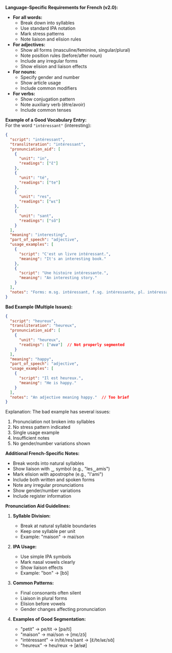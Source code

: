 **Language-Specific Requirements for French (v2.0):**
- **For all words:**
  - Break down into syllables
  - Use standard IPA notation
  - Mark stress patterns
  - Note liaison and elision rules
- **For adjectives:**
  - Show all forms (masculine/feminine, singular/plural)
  - Note position rules (before/after noun)
  - Include any irregular forms
  - Show elision and liaison effects
- **For nouns:**
  - Specify gender and number
  - Show article usage
  - Include common modifiers
- **For verbs:**
  - Show conjugation pattern
  - Note auxiliary verb (être/avoir)
  - Include common tenses

**Example of a Good Vocabulary Entry:**  
For the word `"intéressant"` (interesting):
```json
{
  "script": "intéressant",
  "transliteration": "intéressant",
  "pronunciation_aid": [
    {
      "unit": "in",
      "readings": ["ɛ̃"]
    },
    {
      "unit": "té",
      "readings": ["te"]
    },
    {
      "unit": "res",
      "readings": ["ʁɛ"]
    },
    {
      "unit": "sant",
      "readings": ["sɑ̃"]
    }
  ],
  "meaning": "interesting",
  "part_of_speech": "adjective",
  "usage_examples": [
    {
      "script": "C'est un livre intéressant.",
      "meaning": "It's an interesting book."
    },
    {
      "script": "Une histoire intéressante.",
      "meaning": "An interesting story."
    }
  ],
  "notes": "Forms: m.sg. intéressant, f.sg. intéressante, pl. intéressants/intéressantes. Position: after noun. Common expressions: très intéressant (very interesting), peu intéressant (not very interesting). Register: standard, used in both formal and informal contexts."
}
```

**Bad Example (Multiple Issues):**
```json
{
  "script": "heureux",
  "transliteration": "heureux",
  "pronunciation_aid": [
    {
      "unit": "heureux",
      "readings": ["øʁø"]  // Not properly segmented
    }
  ],
  "meaning": "happy",
  "part_of_speech": "adjective",
  "usage_examples": [
    {
      "script": "Il est heureux.",
      "meaning": "He is happy."
    }
  ],
  "notes": "An adjective meaning happy."  // Too brief
}
```

Explanation: The bad example has several issues:
1. Pronunciation not broken into syllables
2. No stress pattern indicated
3. Single usage example
4. Insufficient notes
5. No gender/number variations shown

**Additional French-Specific Notes:**
- Break words into natural syllables
- Show liaison with ‿ symbol (e.g., "les‿amis")
- Mark elision with apostrophe (e.g., "l'ami")
- Include both written and spoken forms
- Note any irregular pronunciations
- Show gender/number variations
- Include register information

**Pronunciation Aid Guidelines:**
1. **Syllable Division:**
   - Break at natural syllable boundaries
   - Keep one syllable per unit
   - Example: "maison" → mai/son

2. **IPA Usage:**
   - Use simple IPA symbols
   - Mark nasal vowels clearly
   - Show liaison effects
   - Example: "bon" → [bɔ̃]

3. **Common Patterns:**
   - Final consonants often silent
   - Liaison in plural forms
   - Elision before vowels
   - Gender changes affecting pronunciation

4. **Examples of Good Segmentation:**
   - "petit" → pe/tit → [pə/ti]
   - "maison" → mai/son → [mɛ/zɔ̃]
   - "intéressant" → in/té/res/sant → [ɛ̃/te/ʁɛ/sɑ̃]
   - "heureux" → heu/reux → [ø/ʁø] 